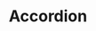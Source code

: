 ---
filename: accordion
title: Accordion
description: Some blurb here that can include html entities, but can&rsquo;t span mulitple paragraphs. This will pulled into both homepage and component page.
---